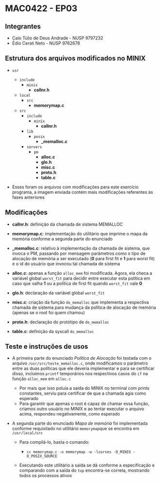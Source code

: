 # MAC0422 - EP03

## Integrantes

* Caio Túlio de Deus Andrade - NUSP 9797232
* Édio Cerati Neto - NUSP 9762678

## Estrutura dos arquivos modificados no MINIX

* `usr`
  * `include`
    * `minix`
      * **callnr.h**
  * `local`
    * `src`
      * **memorymap.c**
  * `src`
    * `include`
      * `minix`
        * **callnr.h**
    * `lib`
      * `posix`
        * **_memalloc.c**
    * `servers`
      * `pm`
        * **alloc.c**
        * **glo.h**
        * **misc.c**
        * **proto.h**
        * **table.c**

* Esses foram os arquivos com modificações para este exercício programa, a imagem enviada contém mais modificações referentes às fases anteriores

## Modificações

* **callnr.h**: definição da chamada de sistema MEMALLOC
* **memorymap.c**: implementação do utilitário que imprime o mapa da memória conforme a segunda parte do enunciado
* **_memalloc.c**: relativo à implementação da chamada de sistema, que invoca o PM, passando por mensagem parâmetros como o tipo de alocação de memória a ser executado (**0** para first fit e **1** para worst fit) e o id do usuário que invocou tal chamada de sistema
* **alloc.c**: apenas a função `alloc_mem` foi modificada. Agora, ela checa a variável global `worst_fit` para decidir entre executar esta política em caso que valha **1** ou a política de first fit quando `worst_fit` vale **0**

* **glo.h**: declaração da variável global `worst_fit`
* **misc.c**: criação da função `do_memalloc` que implementa a respectiva chamada de sistema para mudança da política de alocação de memória (apenas se o root foi quem chamou)
* **proto.h**: declaração do protótipo de `do_memalloc`
* **table.c**: definição da syscall `do_memalloc` 

## Teste e instruções de usos

* A primeira parte do enunciado *Política de Alocação* foi testada com o arquivo `/usr/src/teste_memalloc.c`, onde modificamos o parâmetro entre as duas políticas que ele deveria implementar e para se certificar disso, incluímos `printf` temporários nos respectivos casos do `if` na função `alloc_mem` em `alloc.c`

  * Por mais que isso poluía a saída do MINIX no terminal com prints constantes, serviu para certificar de que a chamada agia como esperado
  * Para garantir que apenas o root é capaz de chamar essa função, criamos outro usuário no MINIX e ao tentar executar o arquivo acima, respondeu negativamente, como esperado

* A segunda parte do enunciado *Mapa de memória* foi implementada conforme requisitado no utilitário `memorymap`que se encontra em `/usr/local/src`

  * Para compilá-lo, basta o comando:
    * `cc memorymap.c -o memorymap -w -lcurses -D_MINIX -D_POSIX_SOURCE`

  * Executando este utilitário a saída se dá conforme a especificação e comparando com a saída do `top` encontra-se correta, mostrando todos os processos ativos